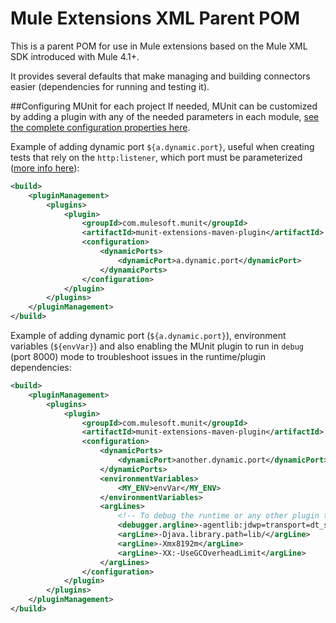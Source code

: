Mule Extensions XML Parent POM
==============================

This is a parent POM for use in Mule extensions based on the Mule XML SDK introduced with Mule 4.1+.

It provides several defaults that make managing and building connectors easier (dependencies for running and testing it).

##Configuring MUnit for each project
If needed, MUnit can be customized by adding a plugin with any of the needed parameters in each module, [see the complete configuration properties here](https://docs.mulesoft.com/munit/v/2.1/munit-maven-plugin-configuration).

Example of adding dynamic port `${a.dynamic.port}`, useful when creating tests that rely on the `http:listener`, which port must be parameterized ([more info here](https://docs.mulesoft.com/munit/v/1.3/munit-maven-plugin-configuration#dynamic-ports)):
```xml
<build>
    <pluginManagement>
        <plugins>
            <plugin>
                <groupId>com.mulesoft.munit</groupId>
                <artifactId>munit-extensions-maven-plugin</artifactId>
                <configuration>
                    <dynamicPorts>
                        <dynamicPort>a.dynamic.port</dynamicPort>
                    </dynamicPorts>
                </configuration>
            </plugin>
        </plugins>
    </pluginManagement>
</build>
```

Example of adding dynamic port (`${a.dynamic.port}`), environment variables (`${envVar}`) and also enabling the MUnit plugin to run in `debug` (port 8000) mode to troubleshoot issues in the runtime/plugin dependencies:
```xml
<build>
    <pluginManagement>
        <plugins>
            <plugin>
                <groupId>com.mulesoft.munit</groupId>
                <artifactId>munit-extensions-maven-plugin</artifactId>
                <configuration>
                    <dynamicPorts>
                        <dynamicPort>another.dynamic.port</dynamicPort>
                    </dynamicPorts>
                    <environmentVariables>
                        <MY_ENV>envVar</MY_ENV>
                    </environmentVariables>
                    <argLines>
                        <!-- To debug the runtime or any other plugin through MUnit -->
                        <debugger.argline>-agentlib:jdwp=transport=dt_socket,server=y,address=8000,suspend=y</debugger.argline>
                        <argLine>-Djava.library.path=lib/</argLine>
                        <argLine>-Xmx8192m</argLine>
                        <argLine>-XX:-UseGCOverheadLimit</argLine>
                    </argLines>
                </configuration>
            </plugin>
        </plugins>
    </pluginManagement>
</build>
```